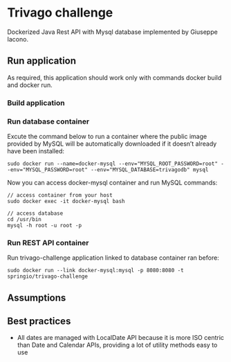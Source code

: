 # Trivago challenge
Dockerized Java Rest API with Mysql database implemented by Giuseppe Iacono.


## Run application
As required, this application should work only with commands docker build and docker run.


### Build application



### Run database container
Excute the command below to run a container where the public image provided by MySQL will be
automatically downloaded if it doesn’t already have been installed:
```
sudo docker run --name=docker-mysql --env="MYSQL_ROOT_PASSWORD=root" --env="MYSQL_PASSWORD=root" --env="MYSQL_DATABASE=trivagodb" mysql
```

Now you can access docker-mysql container and run MySQL commands:
```
// access container from your host
sudo docker exec -it docker-mysql bash

// access database
cd /usr/bin
mysql -h root -u root -p
```


### Run REST API container
Run trivago-challenge application linked to database container ran before:
```
sudo docker run --link docker-mysql:mysql -p 8080:8080 -t springio/trivago-challenge
```


## Assumptions


## Best practices
- All dates are managed with LocalDate API because it is more ISO centric than Date and Calendar APIs, providing a lot of utility methods easy to use




